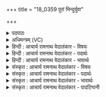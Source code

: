 +++
title = "18_0359 पुरां भिन्दुर्युवा"

+++
<details><summary>पदपाठः</summary>

पु꣣रा꣢म्। भि꣣न्दुः꣢। यु꣡वा꣢꣯। क꣣विः꣢। अ꣡मि꣢꣯तौजाः। अ꣡मि꣢꣯त। ओ꣣जाः। अजायत। इ꣡न्द्रः꣢꣯। वि꣡श्व꣢꣯स्य। क꣡र्म꣢꣯णः। ध꣣र्त्ता꣢। व꣣ज्री꣢। पु꣣रुष्टुतः꣢। पु꣣रु। स्तुतः꣢। ३५९।
</details>

<details><summary>अधिमन्त्रम् (VC)</summary>

- इन्द्रः
- जेता माधुच्छन्दसः
- अनुष्टुप्
- गान्धारः
- ऐन्द्रं काण्डम्
</details>

<details><summary>हिन्दी : आचार्य रामनाथ वेदालंकार - विषयः</summary>

अगले मन्त्र में इन्द्र नाम से परमेश्वर, सूर्य, राजा आदि की महिमा वर्णित है।
</details>

<details><summary>हिन्दी : आचार्य रामनाथ वेदालंकार - पदार्थः</summary>

पदार्थान्वय -  प्रथम—परमात्मा के पक्ष में। (पुराम्) मन में दृढ़ हुई तमोगुण की नगरियों का (भिन्दुः) विदारक, (युवा) नित्य युवा रहनेवाला अर्थात् अजर-अमर, (कविः) वेदकाव्य का कवि, अथवा क्रान्तदर्शी, (अमितौजाः) अपरिमित तेजवाला, (वज्री) न्याय-दण्ड को धारण करनेवाला, (पुरुष्टुतः) बहुस्तुत (इन्द्रः) ब्रह्माण्ड का सम्राट् परमात्मा (विश्वस्य कर्मणः) सूर्य, चन्द्र, पृथिवी आदि के भ्रमण, ऋतु-निर्माण, नदी-प्रवाह, वर्षा, पाप-पुण्य का फल प्रदान आदि सब कर्मों का (धर्ता) नियामक (अजायत) बना हुआ है ॥ द्वितीय—राष्ट्र के पक्ष में। (पुराम्) शत्रु की नगरियों या किलेबन्दियों का (भिन्दुः) तोड़नेवाला, (युवा) तरुण, (कविः) राजनीतिशास्त्र का पण्डित व दूरदर्शी, (अमितौजाः) अपरिमित पराक्रमवाला, (वज्री) विविध शस्त्रास्त्रों का संग्रहकर्ता और उनके प्रयोग में कुशल, (पुरुष्टुतः) अनेकों प्रजाजनों से प्रशंसित (इन्द्रः) शूरवीर राजा वा सेनापति (विश्वस्य कर्मणः) सब राजकाज वा सेनासंगठन-कार्य का (धर्ता) भार उठानेवाला (अजायत) होता है ॥ तृतीय—सूर्य के पक्ष में। (पुराम्) अन्धकार, बादल, बर्फ आदि नगरियों का (भिन्दुः) विदारणकर्ता, (युवा) पदार्थों को मिलाने और अलग करनेवाला, (कविः) अपनी धुरी पर घूमनेवाला, अथवा पृथिवी, मङ्गल, बुध, चन्द्रमा आदि ग्रहोपग्रहों को अपने चारों ओर घुमानेवाला, (अमितौजाः) अपरिमित बल और प्रकाश वाला, (वज्री) किरणरूप वज्रवाला, (पुरुष्टुतः) बहुत-से खगोलज्योतिष को जाननेवाले विद्वान् वैज्ञानिकों द्वारा वर्णन किया गया (इन्द्रः) सूर्य (विश्वस्य कर्मणः) सौरमण्डल में दिखायी देनेवाले सब प्राकृतिक कर्मों का (धर्ता) धारक (अजायत) बना हुआ है ॥८॥ इस मन्त्र में श्लेषालङ्कार है ॥८॥
</details>

<details><summary>हिन्दी : आचार्य रामनाथ वेदालंकार - भावार्थः</summary>

भावार्थ -  जैसे राष्ट्र का राजा सब राज्यकार्य का और सेनापति सेना के संगठनकार्य का नेता होता है, अथवा जैसे सूर्य सौरमण्डल का धारणकर्ता है, वैसे ही विविध लोक-लोकान्तरों के समष्टिरूप इस महान् ब्रह्माण्ड में विद्यमान सम्पूर्ण व्यवस्था का करनेवाला राजाधिराज परमेश्वर है, यह सबको जानना चाहिए ॥८॥ इस दशति में इन्द्र की महिमा का वर्णन होने, उसके प्रति आत्मसमर्पण आदि की प्रेरणा होने तथा इन्द्र नाम से राजा, सेनापति, आचार्य आदि का भी वर्णन होने से इस दशति के विषय की पूर्व दशति के विषय के साथ संगति है ॥ चतुर्थ प्रपाठक में द्वितीय अर्ध की द्वितीय दशति समाप्त ॥ चतुर्थ अध्याय में प्रथम खण्ड समाप्त ॥
</details>

<details><summary>संस्कृत : आचार्य रामनाथ वेदालंकार - विषयः</summary>

अथेन्द्रनाम्ना परमेश्वरनृपसूर्यादीनां महिमानं वर्णयति।
</details>

<details><summary>संस्कृत : आचार्य रामनाथ वेदालंकार - पदार्थः</summary>

पदार्थान्वय -  प्रथमः—परमात्मपरः। (पुराम्) मनसि दृढं बद्धानाम् तमःपुरीणाम् (भिन्दुः) भेत्ता। भिदिर् विदारणे धातोः ‘पॄभिदिव्यधिगृधिधृषिहृषिभ्यः। उ० १।२३’ इति कुः, बाहुलकान्नुमागमः। (युवा) नित्यतरुणः, अजरामरः, (कविः) वेदरूपस्य काव्यस्य कर्ता, क्रान्तदर्शी वा, (अमितौजाः) अपरिमिततेजाः, (वज्री) न्यायदण्डधरः, (पुरुष्टुतः) बहुस्तुतः (इन्द्रः) ब्रह्माण्डस्य सम्राट् परमात्मा (विश्वस्य कर्मणः) सूर्यचन्द्रपृथिव्यादिभ्रमण-ऋतुनिर्माण-सरित्प्रवाह-वृष्टि-पापपुण्यफलप्रदानादिकस्य सकलस्यापि व्यापारस्य (धर्ता) धारकः, नियामकः (अजायत) जातोऽस्ति॥ अथ द्वितीयः—राष्ट्रपरः। (पुराम्) शत्रुनगरीणाम् शत्रुदुर्गाणां वा (भिन्दुः) भेत्ता, (युवा) यौवनसम्पन्नः, (कविः) राजनीतिशास्त्रस्य पण्डितः, क्रान्तद्रष्टा वा। कविः इति मेधाविनाम। निघं० ३।१५। कविः क्रान्तदर्शनो भवति कवतेर्वा। निरु० १२।१३। (अमितौजाः) अपरिमेयपराक्रमः, (वज्री) विविधानां शस्त्रास्त्राणां संग्रहीता तच्चालनकुशलश्च, (पुरुष्टुतः) बहुभिः प्रजाजनैः कीर्तितः (इन्द्रः) शूरवीरो राजा सेनापतिर्वा (विश्वस्य कर्मणः) सकलस्य राजकार्यस्य सैन्यसंघटनकार्यस्य वा (धर्ता) धारकः (अजायत) जायते॥ अथ तृतीयः—सूर्यपरः। (पुराम्) अन्धकार-मेघ-हिमादिपुरीणाम् (भिन्दुः) भेदकः, (युवा) पदार्थानां मिश्रणामिश्रणकर्ता। यु मिश्रणामिश्रणयोरिति धातोः ‘कनिन् यु-वृषि-तक्षि-राजि-धन्वि-द्यु-प्रतिदिवः। उ० १।१५६’ इति सूत्रेण कनिन् प्रत्ययः। (कविः) यः कवते गच्छति परिक्रामति स्वधुरि, यद्वा कवयति गमयति परिक्रमयति स्वं परितः पृथिवीमङ्गलबुधचन्द्रादिग्रहोपग्रहान् सः। असौ वादित्यः कविः। श० ६।७।२।४। (अमितौजाः) अपरिमितबलः अपरिमितप्रकाशो वा, (वज्री) किरणरूपवज्रवान्, (पुरुष्टुतः) बहुभिः खगोलज्योतिर्विद्भिर्वैज्ञानिकैर्वर्णितः (इन्द्रः) सूर्यः। अथ यः स इद्रोऽसौ स आदित्यः। श० ८।५।३।२। इति प्रामाण्यात्। (विश्वस्य कर्मणः) सौरलोके दृश्यमानस्य सर्वस्य प्राकृतिकस्य व्यापारस्य (धर्ता) धारकः (अजायत) सञ्जातोऽस्ति ॥८॥२ अत्र श्लेषालङ्कारः ॥८॥
</details>

<details><summary>संस्कृत : आचार्य रामनाथ वेदालंकार - भावार्थः</summary>

भावार्थ -  यथा राष्ट्रस्य सम्राट् सर्वस्य राज्यकार्यस्य सेनापतिर्वा सैन्यसंघटनकार्यस्य नेता भवति, यथा वा सूर्यः सौरमण्डलस्य धर्ता विद्यते, तथैव विविधलोकलोकान्तरसमष्टिरूपे महति ब्रह्माण्डे विद्यमानायाः सम्पूर्णव्यवस्थायाः कर्ता राजाधिराजः परमेश्वरोऽस्तीति सर्वैर्मन्तव्यम् ॥८॥ अत्रेन्द्रस्य महिमवर्णनात्, तं प्रत्यात्मसमर्पणादिप्रेरणाद्, इन्द्रनाम्ना नृपतिसेनापत्याचार्यादीनां चापि कर्तव्यवर्णनाद् एतद्दशत्यर्थस्य पूर्वदशत्यर्थेन सह सङ्गतिरस्तीति वेद्यम्। इति चतुर्थे प्रपाठके द्वितीयार्द्धे द्वितीया दशतिः॥ इति चतुर्थेऽध्याये प्रथमः खण्डः ॥
</details>

<details><summary>संस्कृत : आचार्य रामनाथ वेदालंकार - पादटिप्पनी</summary>

टिप्पनी -   १. ऋ० १।११।४, साम० १२५०। २. एष मन्त्रो दयानन्दर्षिणा ऋग्भाष्ये सेनापतिविषये सूर्यविषये च व्याख्यातः।
</details>